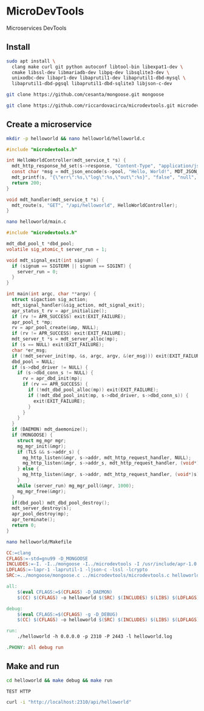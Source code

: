 # MicroDevTools

Microservices DevTools

<!-- #### Table of Contents

[Install](#install)<br>
[Create a new microservices-based project](#create-a-new-microservices-based-project)<br>
[Install GNUstep OBJ-C support (optional)](#install-gnustep-obj-c-support-optional)<br>
[Create a new microservices-based project](#create-a-new-microservices-based-project)<br>
[Get the latest verison of Apache Portable Runtime](#get-the-latest-verison-of-apache-portable-runtime)<br>
[Get the latest version of JSON-c](#get-the-latest-version-of-json-c)<br>
[Get the latest version of Mongoose](#get-the-latest-version-of-mongoose)<br>
[Get latest version of MicroDevTools](#get-latest-version-of-microdevtools)<br>
[Create a HelloWorld microservice in C](#create-a-helloworld-microservice-in-c)<br>
[Create a HelloWorld microservice in Objective-c](#create-a-helloworld-microservice-in-objective-c)<br>
[Compile and run the HelloWorld microservice (debug version)](#compile-and-run-the-helloworld-microservice-debug-version)<br>
[Connect to a PostgreSQL database](#connect-to-a-postgresql-database)<br>
[Connect to a MySQL/MariaDB database](#connect-to-a-mysql-mariadb-database)<br>
[Connect to a SQLite3 database](#connect-to-a-sqlite3-database)<br>
[Enable TLS](#enable-tls)<br>
[Create a simple Nginx API gateway](#create-a-simple-nginx-api-gateway)<br>
 -->
## Install

```bash
sudo apt install \
  clang make curl git python autoconf libtool-bin libexpat1-dev \
  cmake libssl-dev libmariadb-dev libpq-dev libsqlite3-dev \
  unixodbc-dev libapr1-dev libaprutil1-dev libaprutil1-dbd-mysql \
  libaprutil1-dbd-pgsql libaprutil1-dbd-sqlite3 libjson-c-dev
```
```bash
git clone https://github.com/cesanta/mongoose.git mongoose
```
```bash
git clone https://github.com/riccardovacirca/microdevtools.git microdevtools
```
<!-- #### GNUstep OBJ-C support (optional)
```bash
sudo apt install gnustep-devel gobjc \
  && ln -s /usr/lib/gcc/x86_64-linux-gnu/10/include/objc /usr/local/include/objc
```
### The latest verison of Apache Portable Runtime (optional)
```bash
git clone https://github.com/apache/apr.git apr
```
```bash
mkdir -p apr-2 \
  && cd apr \
  && ./buildconf \
  && ./configure --prefix=/tmp/apr --with-mysql --with-pgsql --with-sqlite3 --with-odbc \
  && make \
  && make install \
  && mv /tmp/apr/include/apr-2 ../apr-2/include \
  && mv /tmp/apr/lib ../apr-2 \
  && rm -rf /tmp/apr \
  && cd ..
```
#### The latest version of JSON-c (optional)
```bash
git clone https://github.com/json-c/json-c.git json-c
```
```bash
mkdir -p json-c \
  && mkdir jsonc \
  && cd jsonc \
  && cmake ../json-c -DCMAKE_INSTALL_PREFIX=/tmp/jsonc \
  && make \
  && make install \
  && mv /tmp/jsonc/include/json-c ../json-c/include \
  && mv /tmp/jsonc/lib ../json-c/lib \
  && rm -rf /tmp/jsonc \
  && cd .. \
  && rm -rf jsonc /tmp/jsonc
```
-->
## Create a microservice
```bash
mkdir -p helloworld && nano helloworld/helloworld.c
```
```c
#include "microdevtools.h"

int HelloWorldController(mdt_service_t *s) {
  mdt_http_response_hd_set(s->response, "Content-Type", "application/json");
  const char *msg = mdt_json_encode(s->pool, "Hello, World!", MDT_JSON_T_STRING);
  mdt_printf(s, "{\"err\":%s,\"log\":%s,\"out\":%s}", "false", "null", msg);
  return 200;
}

void mdt_handler(mdt_service_t *s) {
  mdt_route(s, "GET", "/api/helloworld", HelloWorldController);
}
```
```bash
nano helloworld/main.c
```
```c
#include "microdevtools.h"

mdt_dbd_pool_t *dbd_pool;
volatile sig_atomic_t server_run = 1;

void mdt_signal_exit(int signum) {
  if (signum == SIGTERM || signum == SIGINT) {
    server_run = 0;
  }
}

int main(int argc, char **argv) {
  struct sigaction sig_action;
  mdt_signal_handler(&sig_action, mdt_signal_exit);
  apr_status_t rv = apr_initialize();
  if (rv != APR_SUCCESS) exit(EXIT_FAILURE);
  apr_pool_t *mp;
  rv = apr_pool_create(&mp, NULL);
  if (rv != APR_SUCCESS) exit(EXIT_FAILURE);
  mdt_server_t *s = mdt_server_alloc(mp);
  if (s == NULL) exit(EXIT_FAILURE);
  char *er_msg;
  if (!mdt_server_init(mp, &s, argc, argv, &(er_msg))) exit(EXIT_FAILURE);
  dbd_pool = NULL;
  if (s->dbd_driver != NULL) {
    if (s->dbd_conn_s != NULL) {
      rv = apr_dbd_init(mp);
      if (rv == APR_SUCCESS) {
        if (!mdt_dbd_pool_alloc(mp)) exit(EXIT_FAILURE);
        if (!mdt_dbd_pool_init(mp, s->dbd_driver, s->dbd_conn_s)) {
          exit(EXIT_FAILURE);
        }
      }
    }
  }
  if (DAEMON) mdt_daemonize();
  if (MONGOOSE) {
    struct mg_mgr mgr;
    mg_mgr_init(&mgr);
    if (TLS && s->addr_s) {
      mg_http_listen(&mgr, s->addr, mdt_http_request_handler, NULL);
      mg_http_listen(&mgr, s->addr_s, mdt_http_request_handler, (void*)s);
    } else {
      mg_http_listen(&mgr, s->addr, mdt_http_request_handler, (void*)s);
    }
    while (server_run) mg_mgr_poll(&mgr, 1000);
    mg_mgr_free(&mgr);
  }
  if(dbd_pool) mdt_dbd_pool_destroy();
  mdt_server_destroy(s);
  apr_pool_destroy(mp);
  apr_terminate();
  return 0;
}
```
```bash
nano helloworld/Makefile
```
```makefile
CC:=clang
CFLAGS:=-std=gnu99 -D_MONGOOSE
INCLUDES:=-I. -I../mongoose -I../microdevtools -I /usr/include/apr-1.0 -I/usr/include/json-c
LDFLAGS:=-lapr-1 -laprutil-1 -ljson-c -lssl -lcrypto
SRC:=../mongoose/mongoose.c ../microdevtools/microdevtools.c helloworld.c main.c

all:
	$(eval CFLAGS:=$(CFLAGS) -D_DAEMON)
	$(CC) $(CFLAGS) -o helloworld $(SRC) $(INCLUDES) $(LIBS) $(LDFLAGS)

debug:
	$(eval CFLAGS:=$(CFLAGS) -g -D_DEBUG)
	$(CC) $(CFLAGS) -o helloworld $(SRC) $(INCLUDES) $(LIBS) $(LDFLAGS)

run:
	./helloworld -h 0.0.0.0 -p 2310 -P 2443 -l helloworld.log

.PHONY: all debug run
```

<!-- ```makefile
CC:=clang
CFLAGS:=-std=gnu99 -D_MONGOOSE
INCLUDES:=-I. -I../mongoose -I../microdevtools
LDFLAGS:=-lapr-1 -laprutil-1 -ljson-c -lssl -lcrypto
SRC:=../mongoose/mongoose.c ../microdevtools/microdevtools.c helloworld.c main.c

EXTRA_INCLUDES:=-I /usr/include/apr-1.0 -I/usr/include/json-c

# EXTRA_INCLUDES:=-I../apr-2/include -I../json-c/include
# EXTRA_LIBS:=-L../apr-2/lib -L../json-c/lib
# LD_LIBRARY_LOAD:=LD_LIBRARY_PATH=$$LD_LIBRARY_PATH:../apr-2/lib:../json-c/lib 
# TLS:=-DMG_TLS=MG_TLS_OPENSSL -D_TLS

RUN:=./helloworld -h 0.0.0.0 -p 2310 -P 2443 -l helloworld.log

ifdef dbd
  ifeq ($(dbd),pgsql)
    RUN:=$(RUN) -d pgsql -D "hostaddr=127.0.0.1 host=localhost port=5432 user=bob password=secret dbname=test"
  endif
  ifeq ($(dbd),mysql)
    RUN:=$(RUN) -d mysql -D "host=127.0.0.1,port=3306,user=bob,pass=secret,dbname=test"
  endif
  ifeq ($(dbd),sqlite3)
    RUN:=$(RUN) -d sqlite3 -D "test.sqlite"
  endif
endif

all:
ifneq ($(wildcard fs.c),)
	$(eval SRC:=$(SRC) fs.c)
	$(eval CFLAGS:=$(CFLAGS) -DMG_ENABLE_PACKED_FS=1 -D_FS)
endif
	$(eval CFLAGS:=$(CFLAGS) -D_DAEMON $(TLS))
	$(CC) $(CFLAGS) -o helloworld $(SRC) $(INCLUDES) $(EXTRA_INCLUDES) \
	$(LIBS) $(EXTRA_LIBS) $(LDFLAGS)

debug:
ifneq ($(wildcard fs.c),)
	$(eval SRC:=$(SRC) fs.c)
	$(eval CFLAGS:=$(CFLAGS) -DMG_ENABLE_PACKED_FS=1 -D_FS)
endif
	$(eval CFLAGS:=$(CFLAGS) $(TLS) -g -D_DEBUG)
	$(CC) $(CFLAGS) -o helloworld $(SRC) $(INCLUDES) $(EXTRA_INCLUDES) \
	$(LIBS) $(EXTRA_LIBS) $(LDFLAGS)

fs:
	clang -o pack ../mongoose/test/pack.c
	./pack	fs/* > fs.c

run:
	$(LD_LIBRARY_LOAD) $(RUN)

.PHONY: all debug run
``` -->
<!-- 
To use a different installation of apr and json-c, uncomment the following lines
and set the correct path:

```makefile
# EXTRA_INCLUDES:=-I../apr-2/include -I../json-c/include
# EXTRA_LIBS:=-L../apr-2/lib -L../json-c/lib
# LD_LIBRARY_LOAD:=LD_LIBRARY_PATH=$$LD_LIBRARY_PATH:../apr-2/lib:../json-c/lib 
# TLS:=-DMG_TLS=MG_TLS_OPENSSL -D_TLS
```

### Create a HelloWorld microservice in Objective-c

```bash
nano helloworld/helloworld.m
```

```c
#import "microdevtools.h"

int HelloWorldController(mdt_service_t *s) {
  @autoreleasepool {
    NSString *hello;
    mdt_http_response_hd_set(s->response, "Content-Type", "application/json");
    const char *msg = mdt_json_encode(s->pool, "Hello, World!", MDT_JSON_T_STRING);
    mdt_printf(s, "{\"err\":%s,\"log\":%s,\"out\":%s}", "false", "null", msg);
    return 200;
  }
}

void mdt_handler(mdt_service_t *s) {
  mdt_route(s, "GET", "/api/helloworld", HelloWorldController);
}
```

```bash
nano helloworld/main.m
```

```c
#import "microdevtools.h"

mdt_dbd_pool_t *dbd_pool;
volatile sig_atomic_t server_run = 1;

void mdt_signal_exit(int signum) {
  if (signum == SIGTERM || signum == SIGINT) {
    server_run = 0;
  }
}

int main(int argc, char **argv) {
  struct sigaction sig_action;
  mdt_signal_handler(&sig_action, mdt_signal_exit);
  apr_status_t rv = apr_initialize();
  if (rv != APR_SUCCESS) exit(EXIT_FAILURE);
  apr_pool_t *mp;
  rv = apr_pool_create(&mp, NULL);
  if (rv != APR_SUCCESS) exit(EXIT_FAILURE);
  mdt_server_t *s = mdt_server_alloc(mp);
  if (s == NULL) exit(EXIT_FAILURE);
  char *er_msg;
  if (!mdt_server_init(mp, &s, argc, argv, &(er_msg))) exit(EXIT_FAILURE);
  dbd_pool = NULL;
  if (s->dbd_driver != NULL) {
    if (s->dbd_conn_s != NULL) {
      rv = apr_dbd_init(mp);
      if (rv == APR_SUCCESS) {
        if (!mdt_dbd_pool_alloc(mp)) exit(EXIT_FAILURE);
        if (!mdt_dbd_pool_init(mp, s->dbd_driver, s->dbd_conn_s)) {
          exit(EXIT_FAILURE);
        }
      }
    }
  }
  if (DAEMON) mdt_daemonize();
  if (MONGOOSE) {
    struct mg_mgr mgr;
    mg_mgr_init(&mgr);
    if (TLS && s->addr_s) {
      mg_http_listen(&mgr, s->addr, mdt_http_request_handler, NULL);
      mg_http_listen(&mgr, s->addr_s, mdt_http_request_handler, (void*)s);
    } else {
      mg_http_listen(&mgr, s->addr, mdt_http_request_handler, (void*)s);
    }
    while (server_run) mg_mgr_poll(&mgr, 1000);
    mg_mgr_free(&mgr);
  }
  if(dbd_pool) mdt_dbd_pool_destroy();
  mdt_server_destroy(s);
  apr_pool_destroy(mp);
  apr_terminate();
  return 0;
}
```

```bash
nano helloworld/Makefile
```

```makefile
CC:=clang
CFLAGS:=-D_MONGOOSE -D_NATIVE_OBJC_EXCEPTIONS -fconstant-string-class=NSConstantString
INCLUDES:=-I. -I../mongoose -I../microdevtools -I `gnustep-config --variable=GNUSTEP_SYSTEM_HEADERS`
LIBS:=-L `gnustep-config --variable=GNUSTEP_SYSTEM_LIBRARIES`
LDFLAGS:=-lapr-1 -laprutil-1 -ljson-c -lssl -lcrypto -lgnustep-base -lobjc
SRC:=../mongoose/mongoose.c ../microdevtools/microdevtools.c helloworld.m main.m

EXTRA_INCLUDES:=-I /usr/include/apr-1.0 -I/usr/include/json-c

# EXTRA_INCLUDES:=-I../apr-2/include -I../json-c/include
# EXTRA_LIBS:=-L../apr-2/lib -L../json-c/lib
# LD_LIBRARY_LOAD:=LD_LIBRARY_PATH=$$LD_LIBRARY_PATH:../apr-2/lib:../json-c/lib 
# TLS:=-DMG_TLS=MG_TLS_OPENSSL -D_TLS

RUN:=./helloworld -h 0.0.0.0 -p 2310 -P 2443 -l helloworld.log

ifdef dbd
  ifeq ($(dbd),pgsql)
    RUN:=$(RUN) -d pgsql -D "hostaddr=127.0.0.1 host=localhost port=5432 user=bob password=secret dbname=test"
  endif
  ifeq ($(dbd),mysql)
    RUN:=$(RUN) -d mysql -D "host=127.0.0.1,port=3306,user=bob,pass=secret,dbname=test"
  endif
  ifeq ($(dbd),sqlite3)
    RUN:=$(RUN) -d sqlite3 -D "test.sqlite"
  endif
endif

all:
ifneq ($(wildcard fs.c),)
	$(eval SRC:=$(SRC) fs.c)
	$(eval CFLAGS:=$(CFLAGS) -DMG_ENABLE_PACKED_FS=1 -D_FS)
endif
	$(eval CFLAGS:=$(CFLAGS) -D_DAEMON $(TLS))
	$(CC) $(CFLAGS) -o helloworld $(SRC) $(INCLUDES) $(EXTRA_INCLUDES) \
	$(LIBS) $(EXTRA_LIBS) $(LDFLAGS)

debug:
ifneq ($(wildcard fs.c),)
	$(eval SRC:=$(SRC) fs.c)
	$(eval CFLAGS:=$(CFLAGS) -DMG_ENABLE_PACKED_FS=1 -D_FS)
endif
	$(eval CFLAGS:=$(CFLAGS) $(TLS) -g -D_DEBUG)
	$(CC) $(CFLAGS) -o helloworld $(SRC) $(INCLUDES) $(EXTRA_INCLUDES) \
	$(LIBS) $(EXTRA_LIBS) $(LDFLAGS)

fs:
	clang -o pack ../mongoose/test/pack.c
	./pack	fs/* > fs.c

run:
	$(LD_LIBRARY_LOAD) $(RUN)

.PHONY: all debug run
```

To use a different installation of apr and json-c, uncomment the following lines
and set the correct path:

```makefile
# EXTRA_INCLUDES:=-I../apr-2/include -I../json-c/include
# EXTRA_LIBS:=-L../apr-2/lib -L../json-c/lib
# LD_LIBRARY_LOAD:=LD_LIBRARY_PATH=$$LD_LIBRARY_PATH:../apr-2/lib:../json-c/lib 
``` -->

## Make and run
```bash
cd helloworld && make debug && make run
```
<code>TEST HTTP</code>
```bash
curl -i "http://localhost:2310/api/helloworld"
```

<!-- ### Connect to a PostgreSQL database

```bash
sudo apt install postgresql \
  && sudo systemctl start postgresql \
  && sudo -u postgres psql
```

```sql
CREATE USER bob WITH PASSWORD 'secret';
CREATE DATABASE test OWNER bob;
GRANT ALL PRIVILEGES ON DATABASE test TO bob;
\q
```

```bash
psql -U bob -d test -h localhost
```

```sql
CREATE TABLE users (
  id SERIAL PRIMARY KEY,
  username VARCHAR(50) UNIQUE NOT NULL,
  email VARCHAR(100) UNIQUE NOT NULL,
  pass VARCHAR(100) NOT NULL
);
```

```sql
INSERT INTO users (username, email, pass)
VALUES 
  ('user1', 'user1@example.com', 'password1'),
  ('user2', 'user2@example.com', 'password2'),
  ('user3', 'user3@example.com', 'password3');
```

```bash
cd helloworld && make debug && make run dbd=pgsql
```

### Connect to a MySQL/MariaDB database

```bash
sudo apt install mariadb-server && sudo mysql
```

```sql
create database test;
create user 'bob'@'localhost' identified by 'secret';
grant all on test.* to 'bob'@'localhost';
```

```bash
mysql -u bob -p -h localhost
```

```sql
CREATE TABLE users (
  id INT AUTO_INCREMENT PRIMARY KEY,
  username VARCHAR(50) UNIQUE NOT NULL,
  email VARCHAR(100) UNIQUE NOT NULL,
  pass VARCHAR(100) NOT NULL
);

INSERT INTO users (user, email, pass) VALUES
  ('user1', 'user1@example.com', 'password1'),
  ('user2', 'user2@example.com', 'password2'),
  ('user3', 'user3@example.com', 'password3');

\q
```

```bash
cd helloworld \
  && make debug \
  && make run dbd=mysql
```

### Connect to a SQLite3 database

```bash
sudo apt install sqlite3 \
  && sqlite3 test.sqlite
```

```sql
CREATE TABLE users (
    id INTEGER PRIMARY KEY AUTOINCREMENT,
    username VARCHAR(50) UNIQUE NOT NULL,
    email VARCHAR(100) UNIQUE NOT NULL,
    pass VARCHAR(100) NOT NULL
);

INSERT INTO users (username, email, pass) VALUES
    ('user1', 'user1@example.com', 'password1'),
    ('user2', 'user2@example.com', 'password2'),
    ('user3', 'user3@example.com', 'password3');

.exit
```

```bash
cd helloworld \
  && make debug \
  && make run dbd=sqlite3
```

### Enable TLS (optional)

```bash
nano helloworld/certs.sh
```

```bash
#!/bin/bash
mkdir -p /tmp/microdevtools

if ! test -e "/tmp/microdevtools/ca_root.key"; then
  openssl genrsa -out /tmp/microdevtools/ca_root.key 4096
  openssl req -new -x509 -days 365 -key /tmp/microdevtools/ca_root.key \
    -out /tmp/microdevtools/ca_root.crt -subj "/CN=MDT_ROOT_CA"
  rm -rf $1.key $1.crs $1.crt certs.h
fi

if ! test -e "$1.key"; then
  openssl genrsa -out $1.key 2048
  openssl req -new -key $1.key -out $1.csr -subj "/CN=$1"
  openssl x509 -req -days 365 -in $1.csr -CA /tmp/microdevtools/ca_root.crt \
    -CAkey /tmp/microdevtools/ca_root.key -set_serial 01 -out $1.crt
fi

ca_crt_file=/tmp/microdevtools/ca_root.crt
ca_c_variable_name=s_tls_ca
server_crt_file=$1.crt
server_crt_c_variable_name=s_tls_cert
server_key_file=$1.key
server_key_c_variable_name=s_tls_key

ca_crt_variable="const char *${ca_c_variable_name} ="
while IFS= read -r line; do
  ca_crt_variable="${ca_crt_variable}\n\"${line}\\\\n\""
done < "$ca_crt_file"
ca_crt_variable="${ca_crt_variable};"

server_crt_variable="const char *${server_crt_c_variable_name} ="
while IFS= read -r line; do
  server_crt_variable="${server_crt_variable}\n\"${line}\\\\n\""
done < "$server_crt_file"
server_crt_variable="${server_crt_variable};"

server_key_variable="const char *${server_key_c_variable_name} ="
while IFS= read -r line; do
  server_key_variable="${server_key_variable}\n\"${line}\\\\n\""
done < "$server_key_file"
server_key_variable="${server_key_variable};"

echo -e "#ifndef CERT_H" > certs.h
echo -e "#define CERT_H\n" >> certs.h
echo -e "#ifdef _TLS" >> certs.h
echo -e "#ifdef _TLS_TWOWAY" >> certs.h
echo -e "$ca_crt_variable" >> certs.h
echo -e "#endif\n" >> certs.h
echo -e "$server_crt_variable" >> certs.h
echo -e "$server_key_variable" >> certs.h
echo -e "#endif" >> certs.h
echo -e "#endif /* CERT_H */" >> certs.h
```

```bash
chmod +x certs.sh && ./certs.sh helloworld
```

Uncomment the following line in the service Makefile:

```makefile
# TLS:=-DMG_TLS=MG_TLS_OPENSSL -D_TLS
```

Compile and run the HelloWorld microservice (debug version)

```bash
make debug && make run
```

<code>TEST HTTPS</code>

```bash
curl -k -i "https://localhost:2443/api/helloworld"
```

### Compile and install the microservice as a system service

To build the microservice as a system daemon simply use <code>make</code> instead of <code>make debug</code> from the command line.

```bash
sudo cp helloworld /usr/bin/helloworld \
  && sudo chown -R root:root /usr/bin/helloworld \
  && sudo mkdir -p /var/log/helloworld
```

```bash
sudo nano /etc/init.d/helloworld
```

```bash
#!/bin/sh
### BEGIN INIT INFO
# Provides:          helloworld
# Required-Start:    $remote_fs $syslog
# Required-Stop:     $remote_fs $syslog
# Default-Start:     2 3 4 5
# Default-Stop:      0 1 6
# Short-Description: Simple helloworld program
# Description:       This script runs the helloworld program.
### END INIT INFO

# Variables
HELLOWORLD_BIN="/usr/bin/helloworld -h 0.0.0.0 -p 2310 -P 2443 -l /var/log/helloworld/helloworld.log"
PIDFILE="/var/run/helloworld.pid"

do_start() {
  if [ -f "$PIDFILE" ]; then
    echo "The helloworld service is already running."
    exit 1
  fi

  # Start the helloworld program
  $HELLOWORLD_BIN &
  # Store the process ID in the PID file
  echo $! > "$PIDFILE"
  echo "Started the helloworld service."
}

do_stop() {
  if [ ! -f "$PIDFILE" ]; then
    echo "The helloworld service is not running."
    exit 1
  fi

  # Read the process ID from the PID file
  PID=$(cat "$PIDFILE")
  # Terminate the helloworld program
  kill "$PID"
  # Remove the PID file
  rm "$PIDFILE"
  echo "Stopped the helloworld service."
}

do_restart() {
  do_stop
  sleep 1
  do_start
}

do_status() {
  if [ -f "$PIDFILE" ]; then
    PID=$(cat "$PIDFILE")
    if ps -p "$PID" > /dev/null; then
      echo "The helloworld service is running (PID: $PID)."
    else
      echo "The helloworld service is not running."
    fi
  else
    echo "The helloworld service is not running."
  fi
}

case "$1" in
  start)
    do_start
    ;;
  stop)
    do_stop
    ;;
  restart)
    do_restart
    ;;
  status)
    do_status
    ;;
  *)
    echo "Usage: $0 {start|stop|restart|status}"
    exit 1
    ;;
esac
```

```bash
sudo chown -R root:root /etc/init.d/helloworld \
  && sudo chmod +x /etc/init.d/helloworld
```

```bash
sudo nano /etc/systemd/system/helloworld.service
```

```bash
[Unit]
Description=hello service
After=network.target
StartLimitIntervalSec=0

[Service]
Type=forking
Restart=always
RestartSec=1
User=root
ExecStart=/usr/bin/helloworld -h 0.0.0.0 -p 2310 -P 2443 -l /var/log/helloworld/helloworld.log
RemainAfterExit=true

[Install]
WantedBy=multi-user.target
```

```bash
sudo chown -R root:root /etc/systemd/system/helloworld.service \
  && sudo systemctl daemon-reload
```

```bash
sudo systemctl start helloworld
```

Make the microservice a startup script:

```bash
sudo update-rc.d hello defaults
```

Create a script to uninstall the microservice:

```bash
nano uninstall.sh
```

```bash
#!/bin/sh
service helloworld stop \
  && update-rc.d -f helloworld remove \
  && rm -rf /etc/systemd/system/helloworld \
  && rm -rf /usr/bin/helloworld \
  && rm -rf /etc/init.d/helloworld \
  && systemctl daemon-reload
```

### Create a simple Nginx API gateway

```bash
sudo nano /etc/nginx/sites-available/myapp.conf
```

```
include /etc/nginx/sites-available/myapp_*_upstream.conf;
server {
  listen 80;
  server_name remote.host;
  include /etc/nginx/sites-available/myapp_*_location.conf;
}
```

```bash
sudo ln -s /etc/nginx/sites-available/myapp.conf /etc/nginx/sites-enabled/myapp.conf
```

```bash
sudo nano /etc/nginx/sites-available/myapp_helloworld_location.conf
```

```
location /api/helloworld {
  proxy_pass http://myapp-helloworld;
}
```

```bash
sudo nano /etc/nginx/sites-available/myapp_helloworld_upstream.conf
```

```nginx
upstream myapp-helloworld {
  server localhost:2310 fail_timeout=10s max_fails=3;
}
```

```bash
sudo nginx -t
```

```bash
sudo service nginx restart
```

```bash
make debug && make run
```

Add the <code>remote.host</code> host to the <code>/etc/hosts</code> file and run the following command from an external host:

```bash
curl -i http://remote.host/api/helloworld
``` -->
